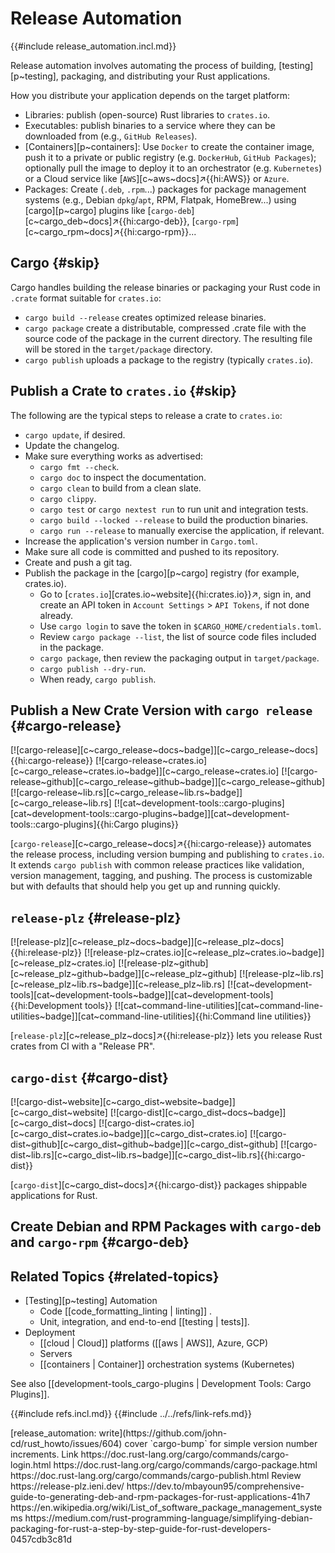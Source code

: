 # Release Automation

{{#include release_automation.incl.md}}

Release automation involves automating the process of building, [testing][p~testing], packaging, and distributing your Rust applications.

How you distribute your application depends on the target platform:

- Libraries: publish (open-source) Rust libraries to `crates.io`.
- Executables: publish binaries to a service where they can be downloaded from (e.g., `GitHub Releases`).
- [Containers][p~containers]: Use `Docker` to create the container image, push it to a private or public registry (e.g. `DockerHub`, `GitHub Packages`); optionally pull the image to deploy it to an orchestrator (e.g. `Kubernetes`) or a Cloud service like [`AWS`][c~aws~docs]↗{{hi:AWS}} or `Azure`.
- Packages: Create (`.deb`, `.rpm`...) packages for package management systems (e.g., Debian `dpkg`/`apt`, RPM, Flatpak, HomeBrew...) using [cargo][p~cargo] plugins like [`cargo-deb`][c~cargo_deb~docs]↗{{hi:cargo-deb}}, [`cargo-rpm`][c~cargo_rpm~docs]↗{{hi:cargo-rpm}}...

## Cargo {#skip}

Cargo handles building the release binaries or packaging your Rust code in `.crate` format suitable for `crates.io`:

- `cargo build --release` creates optimized release binaries.
- `cargo package` create a distributable, compressed .crate file with the source code of the package in the current directory. The resulting file will be stored in the `target/package` directory.
- `cargo publish` uploads a package to the registry (typically `crates.io`).

## Publish a Crate to `crates.io` {#skip}

The following are the typical steps to release a crate to `crates.io`:

- `cargo update`, if desired.
- Update the changelog.
- Make sure everything works as advertised:
  - `cargo fmt --check`.
  - `cargo doc` to inspect the documentation.
  - `cargo clean` to build from a clean slate.
  - `cargo clippy`.
  - `cargo test` or `cargo nextest run` to run unit and integration tests.
  - `cargo build --locked --release` to build the production binaries.
  - `cargo run --release` to manually exercise the application, if relevant.
- Increase the application's version number in `Cargo.toml`.
- Make sure all code is committed and pushed to its repository.
- Create and push a git tag.
- Publish the package in the [cargo][p~cargo] registry (for example, crates.io).
  - Go to [`crates.io`][crates.io~website]{{hi:crates.io}}↗, sign in, and create an API token in `Account Settings` > `API Tokens`, if not done already.
  - Use `cargo login` to save the token in `$CARGO_HOME/credentials.toml`.
  - Review `cargo package --list`, the list of source code files included in the package.
  - `cargo package`, then review the packaging output in `target/package`.
  - `cargo publish --dry-run`.
  - When ready, `cargo publish`.

## Publish a New Crate Version with `cargo release` {#cargo-release}

[![cargo-release][c~cargo_release~docs~badge]][c~cargo_release~docs]{{hi:cargo-release}}
[![cargo-release~crates.io][c~cargo_release~crates.io~badge]][c~cargo_release~crates.io]
[![cargo-release~github][c~cargo_release~github~badge]][c~cargo_release~github]
[![cargo-release~lib.rs][c~cargo_release~lib.rs~badge]][c~cargo_release~lib.rs]
[![cat~development-tools::cargo-plugins][cat~development-tools::cargo-plugins~badge]][cat~development-tools::cargo-plugins]{{hi:Cargo plugins}}

[`cargo-release`][c~cargo_release~docs]↗{{hi:cargo-release}} automates the release process, including version bumping and publishing to `crates.io`. It extends `cargo publish` with common release practices like validation, version management, tagging, and pushing. The process is customizable but with defaults that should help you get up and running quickly.

## `release-plz` {#release-plz}

[![release-plz][c~release_plz~docs~badge]][c~release_plz~docs]{{hi:release-plz}}
[![release-plz~crates.io][c~release_plz~crates.io~badge]][c~release_plz~crates.io]
[![release-plz~github][c~release_plz~github~badge]][c~release_plz~github]
[![release-plz~lib.rs][c~release_plz~lib.rs~badge]][c~release_plz~lib.rs]
[![cat~development-tools][cat~development-tools~badge]][cat~development-tools]{{hi:Development tools}}
[![cat~command-line-utilities][cat~command-line-utilities~badge]][cat~command-line-utilities]{{hi:Command line utilities}}

[`release-plz`][c~release_plz~docs]↗{{hi:release-plz}} lets you release Rust crates from CI with a "Release PR".

## `cargo-dist` {#cargo-dist}

[![cargo-dist~website][c~cargo_dist~website~badge]][c~cargo_dist~website] [![cargo-dist][c~cargo_dist~docs~badge]][c~cargo_dist~docs] [![cargo-dist~crates.io][c~cargo_dist~crates.io~badge]][c~cargo_dist~crates.io] [![cargo-dist~github][c~cargo_dist~github~badge]][c~cargo_dist~github] [![cargo-dist~lib.rs][c~cargo_dist~lib.rs~badge]][c~cargo_dist~lib.rs]{{hi:cargo-dist}}

[`cargo-dist`][c~cargo_dist~docs]↗{{hi:cargo-dist}} packages shippable applications for Rust.

## Create Debian and RPM Packages with `cargo-deb` and `cargo-rpm` {#cargo-deb}

## Related Topics {#related-topics}

- [Testing][p~testing] Automation
  - Code [[code_formatting_linting | linting]] .
  - Unit, integration, and end-to-end [[testing | tests]].
- Deployment
  - [[cloud | Cloud]] platforms ([[aws | AWS]], Azure, GCP)
  - Servers
  - [[containers | Container]] orchestration systems (Kubernetes)

See also [[development-tools_cargo-plugins | Development Tools: Cargo Plugins]].

{{#include refs.incl.md}}
{{#include ../../refs/link-refs.md}}

<div class="hidden">
[release_automation: write](https://github.com/john-cd/rust_howto/issues/604)
cover `cargo-bump` for simple version number increments.
Link
https://doc.rust-lang.org/cargo/commands/cargo-login.html
https://doc.rust-lang.org/cargo/commands/cargo-package.html
https://doc.rust-lang.org/cargo/commands/cargo-publish.html
Review
https://release-plz.ieni.dev/
https://dev.to/mbayoun95/comprehensive-guide-to-generating-deb-and-rpm-packages-for-rust-applications-41h7
https://en.wikipedia.org/wiki/List_of_software_package_management_systems
https://medium.com/rust-programming-language/simplifying-debian-packaging-for-rust-a-step-by-step-guide-for-rust-developers-0457cdb3c81d
</div>
